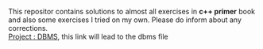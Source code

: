 This repositor contains solutions to almost all exercises in **c++ primer** book and also some exercises I tried on my own. Please do inform about any corrections.        
[Project : DBMS](MyProjects/Database.cpp), this link will lead to the dbms file
